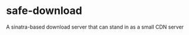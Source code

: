 safe-download
=============

A sinatra-based download server that can stand in as a small CDN server
